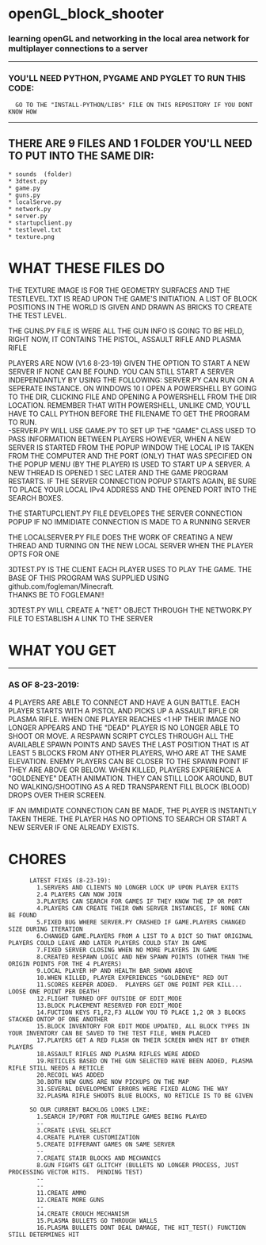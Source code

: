 # openGL_block_shooter
### learning openGL and networking in the local area network for multiplayer connections to a server

---

### YOU'LL NEED PYTHON, PYGAME AND PYGLET TO RUN THIS CODE:
      GO TO THE "INSTALL-PYTHON/LIBS" FILE ON THIS REPOSITORY IF YOU DONT KNOW HOW

---

## THERE ARE 9 FILES AND 1 FOLDER YOU'LL NEED TO PUT INTO THE SAME DIR:

```
* sounds  (folder)
* 3dtest.py
* game.py
* guns.py
* localServe.py
* network.py
* server.py
* startupclient.py
* testlevel.txt
* texture.png
```

# WHAT THESE FILES DO

THE TEXTURE IMAGE IS FOR THE GEOMETRY SURFACES AND THE TESTLEVEL.TXT IS READ UPON THE GAME'S INITIATION.  A LIST OF BLOCK POSITIONS 
IN THE WORLD IS GIVEN AND DRAWN AS BRICKS TO CREATE THE TEST LEVEL.  

THE GUNS.PY FILE IS WERE ALL THE GUN INFO IS GOING TO BE HELD, RIGHT NOW, IT CONTAINS THE PISTOL, ASSAULT RIFLE AND PLASMA RIFLE

PLAYERS ARE NOW (V1.6 8-23-19) GIVEN THE OPTION TO START A NEW SERVER IF NONE CAN BE FOUND.  YOU CAN STILL START A SERVER INDEPENDANTLY
BY USING THE FOLLOWING:
        SERVER.PY CAN RUN ON A SEPERATE INSTANCE.  ON WINDOWS 10 I OPEN A POWERSHELL BY GOING TO THE DIR, CLICKING FILE AND
        OPENING A POWERSHELL FROM THE DIR LOCATION.  REMEMBER THAT WITH POWERSHELL, UNLIKE CMD, YOU'LL HAVE TO CALL PYTHON BEFORE THE FILENAME TO
        GET THE PROGRAM TO RUN.  
          -SERVER.PY WILL USE GAME.PY TO SET UP THE "GAME" CLASS USED TO PASS INFORMATION BETWEEN PLAYERS
HOWEVER, WHEN A NEW SERVER IS STARTED FROM THE POPUP WINDOW THE LOCAL IP IS TAKEN FROM THE COMPUTER AND THE PORT (ONLY) THAT WAS
SPECIFIED ON THE POPUP MENU (BY THE PLAYER) IS USED TO START UP A SERVER.  A NEW THREAD IS OPENED 1 SEC LATER AND THE GAME PROGRAM
RESTARTS.  IF THE SERVER CONNECTION POPUP STARTS AGAIN, BE SURE TO PLACE YOUR LOCAL IPv4 ADDRESS AND THE OPENED PORT INTO THE
SEARCH BOXES.

THE STARTUPCLIENT.PY FILE DEVELOPES THE SERVER CONNECTION POPUP IF NO IMMIDIATE CONNECTION IS MADE TO A RUNNING SERVER

THE LOCALSERVER.PY FILE DOES THE WORK OF CREATING A NEW THREAD AND TURNING ON THE NEW LOCAL SERVER WHEN THE PLAYER OPTS FOR ONE


3DTEST.PY IS THE CLIENT EACH PLAYER USES TO PLAY THE GAME.  THE BASE OF THIS PROGRAM WAS SUPPLIED USING github.com/fogleman/Minecraft.  
THANKS BE TO FOGLEMAN!!

3DTEST.PY WILL CREATE A "NET" OBJECT THROUGH THE NETWORK.PY FILE TO ESTABLISH A LINK TO THE SERVER

# WHAT YOU GET

---

### AS OF 8-23-2019:
  4 PLAYERS ARE ABLE TO CONNECT AND HAVE A GUN BATTLE. EACH PLAYER STARTS WITH A PISTOL AND PICKS UP A ASSAULT RIFLE OR PLASMA RIFLE. 
  WHEN ONE PLAYER REACHES <1 HP THEIR IMAGE NO LONGER APPEARS AND THE "DEAD" PLAYER IS NO LONGER ABLE TO SHOOT OR MOVE.  A 
  RESPAWN SCRIPT CYCLES THROUGH ALL THE AVAILABLE SPAWN POINTS AND SAVES THE LAST POSITION THAT IS AT LEAST 5 BLOCKS FROM ANY
  OTHER PLAYERS, WHO ARE AT THE SAME ELEVATION. ENEMY PLAYERS CAN BE CLOSER TO THE SPAWN POINT IF THEY ARE ABOVE OR BELOW.  WHEN
  KILLED, PLAYERS EXPERIENCE A "GOLDENEYE" DEATH ANIMATION.  THEY CAN STILL LOOK AROUND, BUT NO WALKING/SHOOTING AS A RED TRANSPARENT
  FILL BLOCK (BLOOD) DROPS OVER THEIR SCREEN.
  
  IF AN IMMIDIATE CONNECTION CAN BE MADE, THE PLAYER IS INSTANTLY TAKEN THERE. THE PLAYER HAS NO OPTIONS TO SEARCH OR START
  A NEW SERVER IF ONE ALREADY EXISTS.
  
  # CHORES
  
          LATEST FIXES (8-23-19): 
            1.SERVERS AND CLIENTS NO LONGER LOCK UP UPON PLAYER EXITS
            2.4 PLAYERS CAN NOW JOIN
            3.PLAYERS CAN SEARCH FOR GAMES IF THEY KNOW THE IP OR PORT
            4.PLAYERS CAN CREATE THEIR OWN SERVER INSTANCES, IF NONE CAN BE FOUND
            5.FIXED BUG WHERE SERVER.PY CRASHED IF GAME.PLAYERS CHANGED SIZE DURING ITERATION
            6.CHANGED GAME.PLAYERS FROM A LIST TO A DICT SO THAT ORIGINAL PLAYERS COULD LEAVE AND LATER PLAYERS COULD STAY IN GAME
            7.FIXED SERVER CLOSING WHEN NO MORE PLAYERS IN GAME
            8.CREATED RESPAWN LOGIC AND NEW SPAWN POINTS (OTHER THAN THE ORIGIN POINTS FOR THE 4 PLAYERS)
            9.LOCAL PLAYER HP AND HEALTH BAR SHOWN ABOVE
            10.WHEN KILLED, PLAYER EXPERIENCES "GOLDENEYE" RED OUT
            11.SCORES KEEPER ADDED.  PLAYERS GET ONE POINT PER KILL... LOOSE ONE POINT PER DEATH!
            12.FLIGHT TURNED OFF OUTSIDE OF EDIT_MODE
            13.BLOCK PLACEMENT RESERVED FOR EDIT_MODE
            14.FUCTION KEYS F1,F2,F3 ALLOW YOU TO PLACE 1,2 OR 3 BLOCKS STACKED ONTOP OF ONE ANOTHER
            15.BLOCK INVENTORY FOR EDIT MODE UPDATED, ALL BLOCK TYPES IN YOUR INVENTORY CAN BE SAVED TO THE TEST FILE, WHEN PLACED
            17.PLAYERS GET A RED FLASH ON THEIR SCREEN WHEN HIT BY OTHER PLAYERS
            18.ASSAULT RIFLES AND PLASMA RIFLES WERE ADDED
            19.RETICLES BASED ON THE GUN SELECTED HAVE BEEN ADDED, PLASMA RIFLE STILL NEEDS A RETICLE
            20.RECOIL WAS ADDED
            30.BOTH NEW GUNS ARE NOW PICKUPS ON THE MAP
            31.SEVERAL DEVELOPMENT ERRORS WERE FIXED ALONG THE WAY
            32.PLASMA RIFLE SHOOTS BLUE BLOCKS, NO RETICLE IS TO BE GIVEN
            
          SO OUR CURRENT BACKLOG LOOKS LIKE:
            1.SEARCH IP/PORT FOR MULTIPLE GAMES BEING PLAYED
            --
            3.CREATE LEVEL SELECT 
            4.CREATE PLAYER CUSTOMIZATION
            5.CREATE DIFFERANT GAMES ON SAME SERVER
            --
            7.CREATE STAIR BLOCKS AND MECHANICS
            8.GUN FIGHTS GET GLITCHY (BULLETS NO LONGER PROCESS, JUST PROCESSING VECTOR HITS.  PENDING TEST)
            --
            --
            11.CREATE AMMO
            12.CREATE MORE GUNS
            --
            14.CREATE CROUCH MECHANISM
            15.PLASMA BULLETS GO THROUGH WALLS
            16.PLASMA BULLETS DONT DEAL DAMAGE, THE HIT_TEST() FUNCTION STILL DETERMINES HIT
            
            
